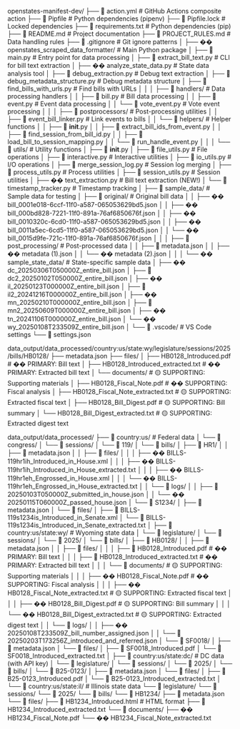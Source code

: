 openstates-manifest-dev/
├── 📄 action.yml # GitHub Actions composite action
├── 📄 Pipfile # Python dependencies (pipenv)
├── 📄 Pipfile.lock # Locked dependencies
├── 📄 requirements.txt # Python dependencies (pip)
├── 📄 README.md # Project documentation
├── 📄 PROJECT_RULES.md # Data handling rules
├── 📄 .gitignore # Git ignore patterns
│
├── �� openstates_scraped_data_formatter/ # Main Python package
│ ├── 📄 main.py # Entry point for data processing
│ ├── 📄 extract_bill_text.py # CLI for bill text extraction
│ ├── �� analyze_state_data.py # State data analysis tool
│ ├── 📄 debug_extraction.py # Debug text extraction
│ ├── 📄 debug_metadata_structure.py # Debug metadata structure
│ ├── 📄 find_bills_with_urls.py # Find bills with URLs
│ │
│ ├── 📁 handlers/ # Data processing handlers
│ │ ├── 📄 bill.py # Bill data processing
│ │ ├── 📄 event.py # Event data processing
│ │ └── 📄 vote_event.py # Vote event processing
│ │
│ ├── 📁 postprocessors/ # Post-processing utilities
│ │ ├── 📄 event_bill_linker.py # Link events to bills
│ │ └── 📁 helpers/ # Helper functions
│ │ ├── 📄 **init**.py
│ │ ├── 📄 extract_bill_ids_from_event.py
│ │ ├── 📄 find_session_from_bill_id.py
│ │ ├── 📄 load_bill_to_session_mapping.py
│ │ └── 📄 run_handle_event.py
│ │
│ └── 📁 utils/ # Utility functions
│ ├── 📄 **init**.py
│ ├── 📄 file_utils.py # File operations
│ ├── 📄 interactive.py # Interactive utilities
│ ├── 📄 io_utils.py # I/O operations
│ ├── 📄 merge_session_log.py # Session log merging
│ ├── 📄 process_utils.py # Process utilities
│ ├── 📄 session_utils.py # Session utilities
│ ├── �� text_extraction.py # Bill text extraction (NEW!)
│ └── 📄 timestamp_tracker.py # Timestamp tracking
│
├── 📁 sample_data/ # Sample data for testing
│ ├── 📁 original/ # Original bill data
│ │ ├── �� bill_0001e018-6ccf-11f0-a587-065053629bd5.json
│ │ ├── �� bill_000bd828-7221-11f0-891a-76af6850676f.json
│ │ ├── �� bill_0010320c-6cd0-11f0-a587-065053629bd5.json
│ │ ├── �� bill_0011a5ec-6cd5-11f0-a587-065053629bd5.json
│ │ └── �� bill_0015d9fe-721c-11f0-891a-76af6850676f.json
│ │
│ ├── 📁 post_processing/ # Post-processed data
│ │ ├── 📄 metadata.json
│ │ ├── �� metadata (1).json
│ │ └── �� metadata (2).json
│ │
│ └── �� sample_state_data/ # State-specific sample data
│ ├── �� dc_20250306T050000Z_entire_bill.json
│ ├── 📄 dc2_20250102T050000Z_entire_bill.json
│ ├── �� il_20250123T000000Z_entire_bill.json
│ ├── 📄 il2_20241216T000000Z_entire_bill.json
│ ├── �� mn_20250210T000000Z_entire_bill.json
│ ├── 📄 mn2_20250609T000000Z_entire_bill.json
│ ├── �� tn_20241106T000000Z_entire_bill.json
│ └── �� wy_20250108T233509Z_entire_bill.json
│
└── 📁 .vscode/ # VS Code settings
└── 📄 settings.json

data_output/data_processed/country:us/state:wy/legislature/sessions/2025/bills/HB0128/
├── metadata.json
├── files/
│ ├── HB0128_Introduced.pdf # �� PRIMARY: Bill text
│ ├── HB0128_Introduced_extracted.txt # �� PRIMARY: Extracted bill text
│ └── documents/ # 🟡 SUPPORTING: Supporting materials
│ ├── HB0128_Fiscal_Note.pdf # �� SUPPORTING: Fiscal analysis
│ ├── HB0128_Fiscal_Note_extracted.txt # 🟡 SUPPORTING: Extracted fiscal text
│ ├── HB0128_Bill_Digest.pdf # 🟡 SUPPORTING: Bill summary
│ └── HB0128_Bill_Digest_extracted.txt # 🟡 SUPPORTING: Extracted digest text

data_output/data_processed/
├── 📁 country:us/ # Federal data
│ └── 📁 congress/
│ └── 📁 sessions/
│ └── 📁 119/
│ └── 📁 bills/
│ ├── 📁 HR1/
│ │ ├── 📄 metadata.json
│ │ ├── 📁 files/
│ │ │ ├── �� BILLS-119hr1ih_Introduced_in_House.xml
│ │ │ ├── �� BILLS-119hr1ih_Introduced_in_House_extracted.txt
│ │ │ ├── �� BILLS-119hr1eh_Engrossed_in_House.xml
│ │ │ └── �� BILLS-119hr1eh_Engrossed_in_House_extracted.txt
│ │ └── 📁 logs/
│ │ ├── 📄 20250103T050000Z_submitted_in_house.json
│ │ └── �� 20250115T060000Z_passed_house.json
│ └── 📁 S1234/
│ ├── 📄 metadata.json
│ └── 📁 files/
│ ├── 📄 BILLS-119s1234is_Introduced_in_Senate.xml
│ └── 📄 BILLS-119s1234is_Introduced_in_Senate_extracted.txt
│
├── 📁 country:us/state:wy/ # Wyoming state data
│ └── 📁 legislature/
│ └── 📁 sessions/
│ └── 📁 2025/
│ └── 📁 bills/
│ ├── 📁 HB0128/
│ │ ├── 📄 metadata.json
│ │ ├── 📁 files/
│ │ │ ├── 📄 HB0128_Introduced.pdf # �� PRIMARY: Bill text
│ │ │ ├── 📄 HB0128_Introduced_extracted.txt # �� PRIMARY: Extracted bill text
│ │ │ └── 📁 documents/ # 🟡 SUPPORTING: Supporting materials
│ │ │ ├── �� HB0128_Fiscal_Note.pdf # �� SUPPORTING: Fiscal analysis
│ │ │ ├── �� HB0128_Fiscal_Note_extracted.txt # 🟡 SUPPORTING: Extracted fiscal text
│ │ │ ├── �� HB0128_Bill_Digest.pdf # 🟡 SUPPORTING: Bill summary
│ │ │ └── �� HB0128_Bill_Digest_extracted.txt # 🟡 SUPPORTING: Extracted digest text
│ │ └── 📁 logs/
│ │ ├── �� 20250108T233509Z_bill_number_assigned.json
│ │ └── 📄 20250203T173256Z_introduced_and_referred.json
│ └── 📁 SF0018/
│ ├── 📄 metadata.json
│ └── 📁 files/
│ ├── 📄 SF0018_Introduced.pdf
│ └── 📄 SF0018_Introduced_extracted.txt
│
├── 📁 country:us/state:dc/ # DC data (with API key)
│ └── 📁 legislature/
│ └── 📁 sessions/
│ └── 📁 2025/
│ └── 📁 bills/
│ └── 📁 B25-0123/
│ ├── 📄 metadata.json
│ └── 📁 files/
│ ├── 📄 B25-0123_Introduced.pdf
│ └── 📄 B25-0123_Introduced_extracted.txt
│
└── 📁 country:us/state:il/ # Illinois state data
└── 📁 legislature/
└── 📁 sessions/
└── 📁 2025/
└── 📁 bills/
└── 📁 HB1234/
├── 📄 metadata.json
└── 📁 files/
├── 📄 HB1234_Introduced.html # HTML format
├── 📄 HB1234_Introduced_extracted.txt
└── 📁 documents/
├── �� HB1234_Fiscal_Note.pdf
└── �� HB1234_Fiscal_Note_extracted.txt
